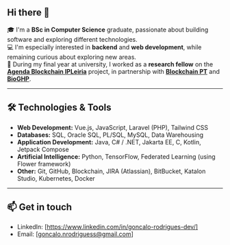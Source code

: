 ## Hi there 👋

<!--
**goncalo-r7/goncalo-r7** is a ✨ _special_ ✨ repository because its `README.md` (this file) appears on your GitHub profile.

Here are some ideas to get you started:

- 🔭 I’m currently working on ...
- 🌱 I’m currently learning ...
- 👯 I’m looking to collaborate on ...
- 🤔 I’m looking for help with ...
- 💬 Ask me about ...
- 📫 How to reach me: ...
- 😄 Pronouns: ...
- ⚡ Fun fact: ...
-->
🎓 I'm a **BSc in Computer Science** graduate, passionate about building software and exploring different technologies.  
💻 I'm especially interested in **backend** and **web development**, while remaining curious about exploring new areas.  
🔗 During my final year at university, I worked as a **research fellow** on the [**Agenda Blockchain IPLeiria**](https://github.com/AgendaBlockchain-IPLeiria) project, in partnership with [**Blockchain PT**](https://blockchain.pt/) and [**BioGHP**](https://www.bioghp.com/).

---

## 🛠️ Technologies & Tools
- **Web Development:** Vue.js, JavaScript, Laravel (PHP), Tailwind CSS
- **Databases:** SQL, Oracle SQL, PL/SQL, MySQL, Data Warehousing 
- **Application Development:** Java, C# / .NET, Jakarta EE, C, Kotlin, Jetpack Compose
- **Artificial Intelligence:** Python, TensorFlow, Federated Learning (using Flower framework)
- **Other:** Git, GitHub, Blockchain, JIRA (Atlassian), BitBucket, Katalon Studio, Kubernetes, Docker   

---

## 📫 Get in touch
- LinkedIn: [https://www.linkedin.com/in/goncalo-rodrigues-dev/]  
- Email: [goncalo.nrodriguess@gmail.com]

<!--
## 📂 Featured Projects
Here are some projects I’ve worked on (feel free to check them out in my pinned repositories!):

- 🚀 **[Project Name]** – short description (tech stack)  
- 📊 **[Project Name]** – short description (tech stack)  
- 🔧 **[Project Name]** – short description (tech stack) 
-->
